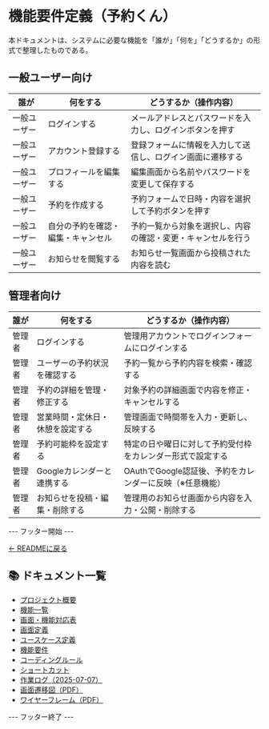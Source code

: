 # 機能要件定義（予約くん）

本ドキュメントは、システムに必要な機能を「誰が」「何を」「どうするか」の形式で整理したものである。

## 一般ユーザー向け

| 誰が         | 何をする                        | どうするか（操作内容）                                      |
|--------------|-------------------------------|-------------------------------------------------------------|
| 一般ユーザー | ログインする                    | メールアドレスとパスワードを入力し、ログインボタンを押す       |
| 一般ユーザー | アカウント登録する              | 登録フォームに情報を入力して送信し、ログイン画面に遷移する     |
| 一般ユーザー | プロフィールを編集する          | 編集画面から名前やパスワードを変更して保存する               |
| 一般ユーザー | 予約を作成する                  | 予約フォームで日時・内容を選択して予約ボタンを押す            |
| 一般ユーザー | 自分の予約を確認・編集・キャンセル | 予約一覧から対象を選択し、内容の確認・変更・キャンセルを行う  |
| 一般ユーザー | お知らせを閲覧する              | お知らせ一覧画面から投稿された内容を読む                     |

## 管理者向け

| 誰が     | 何をする                        | どうするか（操作内容）                                         |
|----------|-------------------------------|----------------------------------------------------------------|
| 管理者   | ログインする                    | 管理用アカウントでログインフォームにログインする                |
| 管理者   | ユーザーの予約状況を確認する    | 予約一覧から予約内容を検索・確認する                           |
| 管理者   | 予約の詳細を管理・修正する       | 対象予約の詳細画面で内容を修正・キャンセルする                  |
| 管理者   | 営業時間・定休日・休憩を設定する | 管理画面で時間帯を入力・更新し、反映する                        |
| 管理者   | 予約可能枠を設定する            | 特定の日や曜日に対して予約受付枠をカレンダー形式で設定する       |
| 管理者   | Googleカレンダーと連携する       | OAuthでGoogle認証後、予約をカレンダーに反映（※任意機能）     |
| 管理者   | お知らせを投稿・編集・削除する   | 管理用のお知らせ画面から内容を入力・公開・削除する              |
--- フッター開始 ---

[← READMEに戻る](../README.md)

## 📚 ドキュメント一覧

- [プロジェクト概要](project-overview.md)
- [機能一覧](features.md)
- [画面・機能対応表](function_screen_map.md)
- [画面定義](screens.md)
- [ユースケース定義](usecase_reserve.md)
- [機能要件](functional_requirements.md)
- [コーディングルール](coding-rules.md)
- [ショートカット](shortcuts.md)
- [作業ログ（2025-07-07）](logs/2025-07-07.md)
- [画面遷移図（PDF）](画面遷移図.pdf)
- [ワイヤーフレーム（PDF）](ワイヤーフレーム.pdf)

--- フッター終了 ---